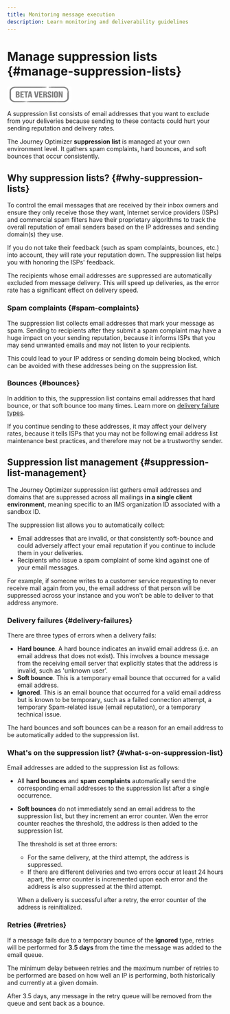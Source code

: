 ```yaml
---
title: Monitoring message execution
description: Learn monitoring and deliverability guidelines
---
```

# Manage suppression lists {#manage-suppression-lists}

![](assets/do-not-localize/badge.png)

A suppression list consists of email addresses that you want to exclude from your deliveries because sending to these contacts could hurt your sending reputation and delivery rates.

The Journey Optimizer **suppression list** is managed at your own environment level. It gathers spam complaints, hard bounces, and soft bounces that occur consistently.

## Why suppression lists? {#why-suppression-lists}

To control the email messages that are received by their inbox owners and ensure they only receive those they want, Internet service providers (ISPs) and commercial spam filters have their proprietary algorithms to track the overall reputation of email senders based on the IP addresses and sending domain(s) they use.

If you do not take their feedback (such as spam complaints, bounces, etc.) into account, they will rate your reputation down. The suppression list helps you with honoring the ISPs' feedback.

The recipients whose email addresses are suppressed are automatically excluded from message delivery. This will speed up deliveries, as the error rate has a significant effect on delivery speed.

### Spam complaints {#spam-complaints}

The suppression list collects email addresses that mark your message as spam. Sending to recipients after they submit a spam complaint may have a huge impact on your sending reputation, because it informs ISPs that you may send unwanted emails and may not listen to your recipients.

This could lead to your IP address or sending domain being blocked, which can be avoided with these addresses being on the suppression list.

### Bounces {#bounces}

In addition to this, the suppression list contains email addresses that hard bounce, or that soft bounce too many times. Learn more on [delivery failure types](#delivery-failures).

If you continue sending to these addresses, it may affect your delivery rates, because it tells ISPs that you may not be following email address list maintenance best practices, and therefore may not be a trustworthy sender.

## Suppression list management {#suppression-list-management}

The Journey Optimizer suppression list gathers email addresses and domains that are suppressed across all mailings **in a single client environment**, meaning specific to an IMS organization ID associated with a sandbox ID.

The suppression list allows you to automatically collect:
* Email addresses that are invalid, or that consistently soft-bounce and could adversely affect your email reputation if you continue to include them in your deliveries.
* Recipients who issue a spam complaint of some kind against one of your email messages.

For example, if someone writes to a customer service requesting to never receive mail again from you, the email address of that person will be suppressed across your instance and you won't be able to deliver to that address anymore.

<!--For each address, the basic reason for suppression (soft bounces, a hard bounce or a spam complaint) will be shown in the Suppression list.-->

### Delivery failures {#delivery-failures}

<!--Once a message is sent, the message logs allow you to view the delivery status for each recipient and the associated failure type and reason. [Learn more about monitoring message execution](monitoring.md). NO ACCESS TO LOGS YET-->

There are three types of errors when a delivery fails:

* **Hard bounce**. A hard bounce indicates an invalid email address (i.e. an email address that does not exist). This involves a bounce message from the receiving email server that explicitly states that the address is invalid, such as 'unknown user'.
* **Soft bounce**. This is a temporary email bounce that occurred for a valid email address.
* **Ignored**. This is an email bounce that occurred for a valid email address but is known to be temporary, such as a failed connection attempt, a temporary Spam-related issue (email reputation), or a temporary technical issue.

The hard bounces and soft bounces can be a reason for an email address to be automatically added to the suppression list.

### What's on the suppression list? {#what-s-on-suppression-list}

Email addresses are added to the suppression list as follows:

* All **hard bounces** and **spam complaints** automatically send the corresponding email addresses to the suppression list after a single occurrence.

* **Soft bounces** do not immediately send an email address to the suppression list, but they increment an error counter. Wen the error counter reaches the threshold, the address is then added to the suppression list.

    The threshold is set at three errors:
    * For the same delivery, at the third attempt, the address is suppressed.
    * If there are different deliveries and two errors occur at least 24 hours apart, the error counter is incremented upon each error and the address is also suppressed at the third attempt.

    When a delivery is successful after a retry, the error counter of the address is reinitialized.

### Retries {#retries}

If a message fails due to a temporary bounce of the **Ignored** type, retries will be performed for **3.5 days** from the time the message was added to the email queue.

The minimum delay between retries and the maximum number of retries to be performed are <!--managed by the Enhanced MTA,--> based on how well an IP is performing, both historically and currently at a given domain.

After 3.5 days, any message in the retry queue will be removed from the queue and sent back as a bounce.
